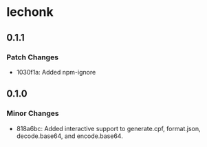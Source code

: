 # lechonk

## 0.1.1

### Patch Changes

- 1030f1a: Added npm-ignore

## 0.1.0

### Minor Changes

- 818a6bc: Added interactive support to generate.cpf, format.json, decode.base64, and encode.base64.
